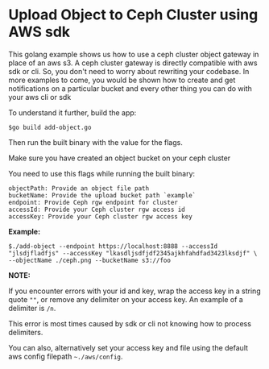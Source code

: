 # Upload Object to Ceph Cluster using AWS sdk

This golang example shows us how to use a ceph cluster object gateway in place of an aws s3. A ceph cluster gateway is directly compatible with aws sdk or cli. So, you don't need to worry about rewriting your codebase. In more examples to come, you would be shown how to create and get notifications on a particular bucket and every other thing you can do with your aws cli or sdk

To understand it further, build the app: 
    
    $go build add-object.go

Then run the built binary with the value for the flags.

Make sure you have created an object bucket on your ceph cluster

You need to use this flags while running the built binary:

    objectPath: Provide an object file path
    bucketName: Provide the upload bucket path `example`
    endpoint: Provide Ceph rgw endpoint for cluster
    accessId: Provide your Ceph cluster rgw access id
    accessKey: Provide your Ceph cluster rgw access key

**Example:**

    $./add-object --endpoint https://localhost:8888 --accessId "jlsdjfladfjs" --accessKey "lkasdljsdfjdf2345ajkhfahdfad3423lksdjf" \
    --objectName ./ceph.png --bucketName s3://foo

**NOTE:** 

If you encounter errors with your id and key, wrap the access key in a string quote `""`, or remove any delimiter on your access key. An example of a delimiter is `/n`.

This error is most times caused by sdk or cli not knowing how to process delimiters. 

You can also, alternatively set your access key and file using the default aws config filepath `~./aws/config`.